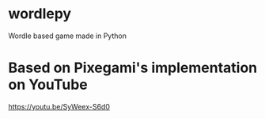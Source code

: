 # wordlepy
Wordle based game made in Python

# Based on Pixegami's implementation on YouTube
https://youtu.be/SyWeex-S6d0

